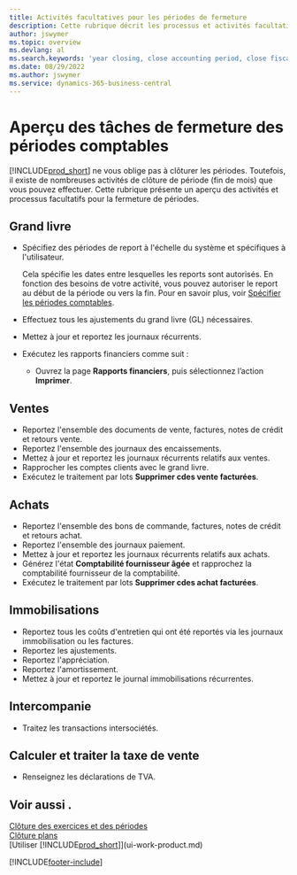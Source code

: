 ```yaml
---
title: Activités facultatives pour les périodes de fermeture
description: Cette rubrique décrit les processus et activités facultatifs pour la fermeture des périodes comptables dans Business Central.
author: jswymer
ms.topic: overview
ms.devlang: al
ms.search.keywords: 'year closing, close accounting period, close fiscal year, aging, creditor payments, vendor payments'
ms.date: 08/29/2022
ms.author: jswymer
ms.service: dynamics-365-business-central
---
```

# Aperçu des tâches de fermeture des périodes comptables

[!INCLUDE[prod_short](includes/prod_short.md)] ne vous oblige pas à clôturer les périodes. Toutefois, il existe de nombreuses activités de clôture de période (fin de mois) que vous pouvez effectuer. Cette rubrique présente un aperçu des activités et processus facultatifs pour la fermeture de périodes.  

## Grand livre

* Spécifiez des périodes de report à l'échelle du système et spécifiques à l'utilisateur.  

    Cela spécifie les dates entre lesquelles les reports sont autorisés. En fonction des besoins de votre activité, vous pouvez autoriser le report au début de la période ou vers la fin. Pour en savoir plus, voir [Spécifier les périodes comptables](finance-how-specify-posting-periods.md).  
* Effectuez tous les ajustements du grand livre (GL) nécessaires.  
* Mettez à jour et reportez les journaux récurrents.  
  <!--* Process Consolidations-->
* Exécutez les rapports financiers comme suit :  
  * Ouvrez la page **Rapports financiers**, puis sélectionnez l’action **Imprimer**.  

## Ventes

* Reportez l'ensemble des documents de vente, factures, notes de crédit et retours vente.  
* Reportez l'ensemble des journaux des encaissements.  
* Mettez à jour et reportez les journaux récurrents relatifs aux ventes.  
* Rapprocher les comptes clients avec le grand livre.  
* Exécutez le traitement par lots **Supprimer cdes vente facturées**.  

## Achats

* Reportez l'ensemble des bons de commande, factures, notes de crédit et retours achat.  
* Reportez l'ensemble des journaux paiement.  
* Mettez à jour et reportez les journaux récurrents relatifs aux achats.  
* Générez l'état **Comptabilité fournisseur âgée** et rapprochez la comptabilité fournisseur de la comptabilité.  
* Exécutez le traitement par lots **Supprimer cdes achat facturées**.  

## Immobilisations

* Reportez tous les coûts d'entretien qui ont été reportés via les journaux immobilisation ou les factures.
* Reportez les ajustements.
* Reportez l'appréciation.
* Reportez l'amortissement.
* Mettez à jour et reportez le journal immobilisations récurrentes.

## Intercompanie

* Traitez les transactions intersociétés.

## Calculer et traiter la taxe de vente

* Renseignez les déclarations de TVA.  

## Voir aussi .

[Clôture des exercices et des périodes](year-close-years-periods.md)  
[Clôture plans](year-close-books.md)  
[Utiliser [!INCLUDE[prod_short](includes/prod_short.md)]](ui-work-product.md)

[!INCLUDE[footer-include](includes/footer-banner.md)]
